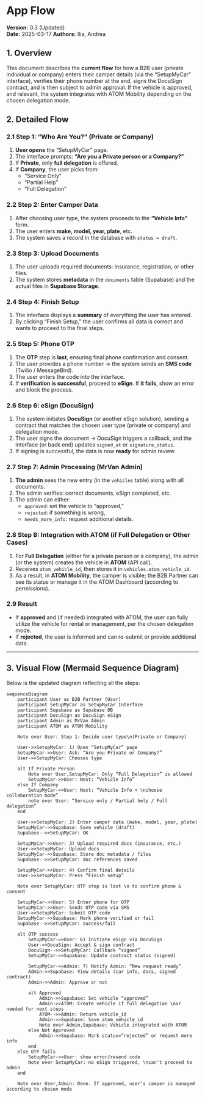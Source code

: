 # App Flow

**Version:** 0.3 (Updated)  
**Date:** 2025-03-17
**Authors:** Ilia, Andrea

## 1. Overview

This document describes the **current flow** for how a B2B user (private individual or company) enters their camper details (via the “SetupMyCar” interface), verifies their phone number at the end, signs the DocuSign contract, and is then subject to admin approval. If the vehicle is approved, and relevant, the system integrates with ATOM Mobility depending on the chosen delegation mode.

## 2. Detailed Flow

### 2.1 Step 1: “Who Are You?” (Private or Company)

1. **User opens** the “SetupMyCar” page.  
2. The interface prompts: **“Are you a Private person or a Company?”**  
3. If **Private**, only **full delegation** is offered.  
4. If **Company**, the user picks from:  
   - “Service Only”  
   - “Partial Help”  
   - “Full Delegation”

### 2.2 Step 2: Enter Camper Data

1. After choosing user type, the system proceeds to the **“Vehicle Info”** form.  
2. The user enters **make, model, year, plate**, etc.  
3. The system saves a record in the database with `status = draft`.

### 2.3 Step 3: Upload Documents

1. The user uploads required documents: insurance, registration, or other files.  
2. The system stores **metadata** in the `documents` table (Supabase) and the actual files in **Supabase Storage**.

### 2.4 Step 4: Finish Setup

1. The interface displays a **summary** of everything the user has entered.  
2. By clicking “Finish Setup,” the user confirms all data is correct and wants to proceed to the final steps.

### 2.5 Step 5: Phone OTP

1. The **OTP** step is **last**, ensuring final phone confirmation and consent.  
2. The user provides a phone number → the system sends an **SMS code** (Twilio / MessageBird).  
3. The user enters the code into the interface.  
4. If **verification is successful**, proceed to **eSign**. If **it fails**, show an error and block the process.

### 2.6 Step 6: eSign (DocuSign)

1. The system initiates **DocuSign** (or another eSign solution), sending a contract that matches the chosen user type (private or company) and delegation mode.  
2. The user signs the document → DocuSign triggers a callback, and the interface (or back end) updates `signed_at` or `signature_status`.  
3. If signing is successful, the data is now **ready** for admin review.

### 2.7 Step 7: Admin Processing (MrVan Admin)

1. **The admin** sees the new entry (in the `vehicles` table) along with all documents.  
2. The admin verifies: correct documents, eSign completed, etc.  
3. The admin can either:  
   - `approved`: set the vehicle to “approved,”  
   - `rejected`: if something is wrong,  
   - `needs_more_info`: request additional details.

### 2.8 Step 8: Integration with ATOM (if Full Delegation or Other Cases)

1. For **Full Delegation** (either for a private person or a company), the admin (or the system) creates the vehicle in **ATOM** (API call).  
2. Receives `atom_vehicle_id`, then stores it in `vehicles.atom_vehicle_id`.  
3. As a result, in **ATOM Mobility**, the camper is visible; the B2B Partner can see its status or manage it in the ATOM Dashboard (according to permissions).

### 2.9 Result

- If **approved** and (if needed) integrated with ATOM, the user can fully utilize the vehicle for rental or management, per the chosen delegation mode.  
- If **rejected**, the user is informed and can re-submit or provide additional data.

---

## 3. Visual Flow (Mermaid Sequence Diagram)

Below is the updated diagram reflecting all the steps:

```mermaid
sequenceDiagram
    participant User as B2B Partner (User)
    participant SetupMyCar as SetupMyCar Interface
    participant Supabase as Supabase DB
    participant DocuSign as DocuSign eSign
    participant Admin as MrVan Admin
    participant ATOM as ATOM Mobility
    
    Note over User: Step 1: Decide user type\n(Private or Company)
    
    User->>SetupMyCar: 1) Open “SetupMyCar” page
    SetupMyCar->>User: Ask: “Are you Private or Company?”
    User->>SetupMyCar: Chooses type
    
    alt If Private Person
        Note over User,SetupMyCar: Only “Full Delegation” is allowed
        SetupMyCar->>User: Next: “Vehicle Info”
    else If Company
        SetupMyCar->>User: Next: “Vehicle Info + \nchoose collaboration mode”
        note over User: “Service only / Partial help / Full delegation”
    end
    
    User->>SetupMyCar: 2) Enter camper data (make, model, year, plate)
    SetupMyCar->>Supabase: Save vehicle (draft)
    Supabase-->>SetupMyCar: OK
    
    SetupMyCar->>User: 3) Upload required docs (insurance, etc.)
    User->>SetupMyCar: Upload docs
    SetupMyCar->>Supabase: Store doc metadata / files
    Supabase-->>SetupMyCar: doc references saved
    
    SetupMyCar->>User: 4) Confirm final details
    User->>SetupMyCar: Press “Finish setup”

    Note over SetupMyCar: OTP step is last \n to confirm phone & consent

    SetupMyCar->>User: 5) Enter phone for OTP
    SetupMyCar->>User: Sends OTP code via SMS
    User->>SetupMyCar: Submit OTP code
    SetupMyCar->>Supabase: Mark phone verified or fail
    Supabase-->>SetupMyCar: success/fail
    
    alt OTP success
        SetupMyCar->>User: 6) Initiate eSign via DocuSign
        User->>DocuSign: Accept & sign contract
        DocuSign-->>SetupMyCar: Callback “signed”
        SetupMyCar->>Supabase: Update contract status (signed)
        
        SetupMyCar->>Admin: 7) Notify Admin: “New request ready”
        Admin->>Supabase: View details (car info, docs, signed contract)
        Admin->>Admin: Approve or not
        
        alt Approved
            Admin->>Supabase: Set vehicle “approved”
            Admin->>ATOM: Create vehicle if full delegation \nor needed for next steps
            ATOM-->>Admin: Return vehicle_id
            Admin->>Supabase: Save atom_vehicle_id
            Note over Admin,Supabase: Vehicle integrated with ATOM
        else Not Approved
            Admin->>Supabase: Mark status=“rejected” or request more info
        end
    else OTP fails
        SetupMyCar->>User: show error/resend code
        Note over SetupMyCar: no eSign triggered, \ncan't proceed to admin
    end
    
    Note over User,Admin: Done. If approved, user’s camper is managed according to chosen mode
